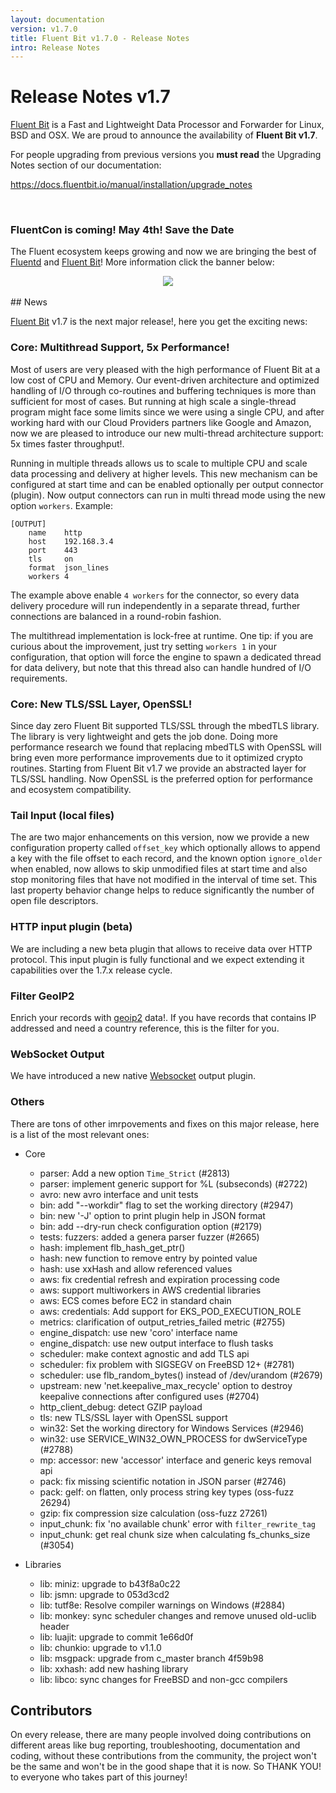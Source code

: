 ```yaml
---
layout: documentation
version: v1.7.0
title: Fluent Bit v1.7.0 - Release Notes
intro: Release Notes
---
```


# Release Notes v1.7

[Fluent Bit](http://fluentbit.io) is a Fast and Lightweight Data Processor and Forwarder for Linux, BSD and OSX. We are proud to announce the availability of __Fluent Bit v1.7__.

For people upgrading from previous versions you __must read__ the Upgrading Notes section of our documentation:

https://docs.fluentbit.io/manual/installation/upgrade_notes

<br>

### FluentCon is coming! May 4th! Save the Date

The Fluent ecosystem keeps growing and now we are bringing the best of [Fluentd](https://www.fluentd.org) and [Fluent Bit](https://fluentbit.io)! More information click the banner below:

<center>
    <a href="https://events.linuxfoundation.org/fluentcon/" target="_blank">
      <img src="https://fluentbit.io/assets/img/fluentcon-release.png">
    </a>
</center>

<br>
## News

[Fluent Bit](https://fluentbit.io) v1.7 is the next major release!, here you get the exciting news:

### Core: Multithread Support, 5x Performance!

Most of users are very pleased with the high performance of Fluent Bit at a low cost of CPU and Memory. Our event-driven architecture and optimized handling of I/O through co-routines and buffering techniques is more than sufficient for most of cases. But running at high scale a single-thread program might face some limits since we were using a single CPU, and after working hard with our Cloud Providers partners like Google and Amazon, now we are pleased to introduce our new multi-thread architecture support: 5x times faster throughput!.

Running in multiple threads allows us to scale to multiple CPU and scale data processing and delivery at higher levels. This new mechanism can be configured at start time and can be enabled optionally per output connector (plugin). Now output connectors can run in multi thread mode using the new option ```workers```. Example:

```
[OUTPUT]
    name    http
    host    192.168.3.4
    port    443
    tls     on
    format  json_lines
    workers 4
```

The example above enable ```4 workers``` for the connector, so every data delivery procedure will run independently in a separate thread, further connections are balanced in a round-robin fashion.

The multithread implementation is lock-free at runtime. One tip: if you are curious about the improvement, just try setting ```workers 1``` in your configuration, that option will force the engine to spawn a dedicated thread for data delivery, but note that this thread also can handle hundred of I/O requirements.

### Core: New TLS/SSL Layer, OpenSSL!

Since day zero Fluent Bit supported TLS/SSL through the mbedTLS library. The library is very lightweight and gets the job done. Doing more performance research we found that replacing mbedTLS with OpenSSL will bring even more performance improvements due to it optimized crypto routines. Starting from Fluent Bit v1.7 we provide an abstracted layer for TLS/SSL handling. Now OpenSSL is the preferred option for performance and ecosystem compatibility.

### Tail Input (local files)

The are two major enhancements on this version, now we provide a new configuration property called ```offset_key``` which optionally allows to append a key with the file offset to each record, and the known option ```ignore_older``` when enabled, now allows to skip unmodified files at start time and also stop monitoring files that have not modified in the interval of time set. This last property behavior change helps to reduce significantly the number of open file descriptors.

### HTTP input plugin (beta)

We are including a new beta plugin that allows to receive data over HTTP protocol. This input plugin is fully functional and we expect extending it capabilities over the 1.7.x release cycle.

### Filter GeoIP2

Enrich your records with [geoip2](https://docs.fluentbit.io/manual/v/master/pipeline/filters/geoip2) data!. If you have records that contains IP addressed and need a country reference, this is the filter for you.

### WebSocket Output

We have introduced a new native [Websocket](https://docs.fluentbit.io/manual/v/master/pipeline/outputs/websocket) output plugin.

### Others

There are tons of other imrpovements and fixes on this major release, here is a list of the most relevant ones:

 - Core
   - parser: Add a new option ```Time_Strict``` (#2813)
   - parser: implement generic support for %L (subseconds) (#2722)
   - avro: new avro interface and unit tests
   - bin: add "--workdir" flag to set the working directory (#2947)
   - bin: new '-J' option to print plugin help in JSON format
   - bin: add --dry-run check configuration option (#2179)
   - tests: fuzzers: added a genera parser fuzzer  (#2665)
   - hash: implement flb_hash_get_ptr()
   - hash: new function to remove entry by pointed value
   - hash: use xxHash and allow referenced values
   - aws: fix credential refresh and expiration processing code
   - aws: support multiworkers in AWS credential libraries
   - aws: ECS comes before EC2 in standard chain
   - aws: credentials: Add support for EKS_POD_EXECUTION_ROLE
   - metrics: clarification of output_retries_failed metric (#2755)
   - engine_dispatch: use new 'coro' interface name
   - engine_dispatch: use new output interface to flush tasks
   - scheduler: make context agnostic and add TLS api
   - scheduler: fix problem with SIGSEGV on FreeBSD 12+ (#2781)
   - scheduler: use flb_random_bytes() instead of /dev/urandom (#2679)
   - upstream: new 'net.keepalive_max_recycle' option to destroy keepalive connections after configured uses (#2704)
   - http_client_debug: detect GZIP payload
   - tls: new TLS/SSL layer with OpenSSL support
   - win32: Set the working directory for Windows Services (#2946)
   - win32: use SERVICE_WIN32_OWN_PROCESS for dwServiceType (#2788)
   - mp: accessor: new 'accessor' interface and generic keys removal api
   - pack: fix missing scientific notation in JSON parser (#2746)
   - pack: gelf: on flatten, only process string key types (oss-fuzz 26294)
   - gzip: fix compression size calculation (oss-fuzz 27261)
   - input_chunk: fix 'no available chunk' error with `filter_rewrite_tag`
   - input_chunk: get real chunk size when calculating fs_chunks_size (#3054)

 - Libraries
   - lib: miniz: upgrade to b43f8a0c22
   - lib: jsmn: upgrade to 053d3cd2
   - lib: tutf8e: Resolve compiler warnings on Windows (#2884)
   - lib: monkey: sync scheduler changes and remove unused old-uclib header
   - lib: luajit: upgrade to commit 1e66d0f
   - lib: chunkio: upgrade to v1.1.0
   - lib: msgpack: upgrade from c_master branch 4f59b98
   - lib: xxhash: add new hashing library
   - lib: libco: sync changes for FreeBSD and non-gcc compilers

## Contributors

On every release, there are many people involved doing contributions on different areas like bug reporting, troubleshooting, documentation and coding, without these contributions from the community, the project won't be the same and won't be in the good shape that it is now. So THANK YOU! to everyone who takes part of this journey!
